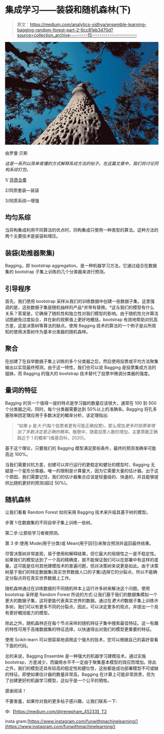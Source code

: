 # 集成学习——装袋和随机森林(下)

> 原文：<https://medium.com/analytics-vidhya/ensemble-learning-bagging-random-forest-part-2-6cc81eb3470d?source=collection_archive---------15----------------------->

![](img/e5f0911fa004f6fa6498e8e1794a7993.png)

由罗曼·贝斯

*这是一系列以简单易懂的方式解释系综方法的帖子。在这篇文章中，我们将讨论同构系综打包。*

1/ [异质合奏](https://irenepham-45233.medium.com/ensemble-learning-your-machine-learning-savoir-and-here-is-why-part-1-78ef52c8c365)

2/同质套装—装袋

3/同质系综—增强

## 均匀系综

当异构集成利用不同算法的优点时，同构集成只使用一种类型的算法。这种方法的两个主要技术是装袋和增压。

## 装袋(助推器聚集)

Bagging，即 bootstrap aggregation，是一种机器学习方法，它通过组合在数据集的 bootstrap 子集上训练的几个分类器来进行预测。

## 引导程序

首先，我们使用 bootstrap 采样从我们的训练数据中创建一些数据子集。这里强调的是，这些数据子集是随机抽样的产品*并带有替换。*这与我们的模型有什么关系？答案是，它确保了随机性和独立性对我们模型的影响。由于随机性允许算法试图避免过度拟合，并在新的观察值上更好地概括，bootstrap 有效地帮助对抗高方差，这是决策树等算法的缺点。使用 Bagging 技术的算法的一个例子是众所周知的使用决策树作为基本分类器的随机森林。

## 聚合

在创建了在自举数据子集上训练的多个分类器之后，然后使用投票或平均方法聚集输出以实现最终预测。由于这一特性，我们也可以说 Bagging 是投票集成方法的姐妹，而 Bagging 的强大的 bootstrap 技术替代了投票中微调分类器的强度。

## 量词的特征

Bagging 的另一个值得一提的特点是学习器的数量应该很大，通常在 100 到 500 个分类器之间，同时，每个分类器需要达到 50%以上的准确率。Bagging 将孔多塞陪审团定理应用于多数决定的概率分析，该定理指出:

> “如果 p 是*大于*(每个投票者更有可能正确投票)，那么增加*更多的投票者增加了多数决定是正确的概率*。极限中，随着投票人数的增加，主要票数正确趋近于 1 的概率”(维基百科，2020)。

基于这个理论，只要我们的 Bagging 模型满足那些条件，最终的预测准确率可能高达 100%。

当我们需要对抗方差，创建可以并行运行的更稳定和健壮的模型时，Bagging 无疑是一个星形分类器。唯一的限制是计算量大，因为它需要大量的估计器。出于这个原因，我们需要记住，我们的估计器集合应该是轻量级的、快速的，并且能够提供比随机更好的预测(超过 50%)。

## 随机森林

让我们看看 Random Forest 如何采用 Bagging 技术来升级其基于树的模型。

步骤 1:在数据集的不同自举子集上训练一些树。

第二步:让那些学习者做预测。

第 3 步:使用 Mode(用于分类)或 Mean(用于回归)来聚合预测并返回最终结果。

尽管决策树非常直观，易于使用和解释结果，但它最大的局限性之一是不稳定性。如果我们的模型达到了一个高的精确度，就不能保证我们可以在部署中有这样的度量。这可能是任何其他建模技术的普遍问题，但对决策树来说更是如此。由于决策树基于我们的特定数据集(真实世界数据人口的子集)选择它的分裂点，所以不能确定分裂点将在真实世界数据上工作。

随机森林通过在训练数据的不同随机样本上运行许多树来解决这个问题。使用 bootstrap 采样是 Random Forest 所说的方式:让我们基于我们的数据集模拟一个更大的数据子集，这将更能代表真实世界的数据。通过在*更大的*数据子集上训练许多树，我们可以有更多不同的分裂点，因此，可以决定更多的观点，并提出一个具有更好概括能力的模型。

除此之外，随机森林还在每个节点采样的随机特征子集中搜索最佳特征。这一有趣的特性可用于高维数据集的特征选择，以快速得出对我们的模型更重要的特征。

使用 Scikit-learn 可以很容易地调用这个强大的技术，您可以根据自己的喜好查看下面的代码。

总的来说，Bagging Ensemble 是一种强大的机器学习建模技术。通过实施 bootstrap，方差减少，而偏倚水平不一定由于聚集基本模型的效应而增加。除此之外，我们的模型还具有较高的稳定性和健壮性，这些都是成功部署模型不可或缺的特征。即使如果估计器的数量非常高，Bagging 在计算上可能非常昂贵，但为了创建更好的机器学习模型，这似乎是一个公平的牺牲。

感谢阅读！

不要害羞，如果你对我的更多帖子感兴趣，让我们联系一下:

中:【https://medium.com/@irenepham_45233】T2

insta gram:[https://www.instagram.com/funwithmachinelearning/](https://www.instagram.com/funwithmachinelearning/)